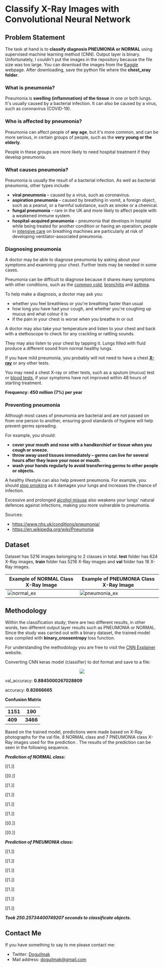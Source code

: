 
# Classify X-Ray Images with Convolutional Neural Network

## Problem Statement

The task at hand is to **classify diagnosis PNEUMONIA or NORMAL** using supervised machine learning method (CNN). Output layer is binary. Unfortunately, I couldn't put the images in the repository because the file size was too large. You can download the images from the [Kaggle](https://www.kaggle.com/paultimothymooney/chest-xray-pneumonia) webpage. After downloading, save the python file where the **chest_xray folder**.

### What is pneumonia?

Pneumonia is **swelling (inflammation) of the tissue** in one or both lungs. It's usually caused by a bacterial infection. It can also be caused by a virus, such as coronavirus (COVID-19).

### Who is affected by pneumonia?

Pneumonia can affect people of **any age**, but it's more common, and can be more serious, in certain groups of people, such as the **very young or the elderly**.

People in these groups are more likely to need hospital treatment if they develop pneumonia.

### What causes pneumonia?

Pneumonia is usually the result of a bacterial infection. As well as bacterial pneumonia, other types include:

-   **viral pneumonia** – caused by a virus, such as coronavirus.
-   **aspiration pneumonia** – caused by breathing in vomit, a foreign object, such as a peanut, or a harmful substance, such as smoke or a chemical.
-   **fungal pneumonia** – rare in the UK and more likely to affect people with a weakened immune system.
-   **hospital-acquired pneumonia** – pneumonia that develops in hospital while being treated for another condition or having an operation; people in  [intensive care](https://www.nhs.uk/conditions/intensive-care/) on breathing machines are particularly at risk of developing ventilator-associated pneumonia.

### Diagnosing pneumonia

A doctor may be able to diagnose pneumonia by asking about your symptoms and examining your chest. Further tests may be needed in some cases.

Pneumonia can be difficult to diagnose because it shares many symptoms with other conditions, such as the  [common cold](https://www.nhs.uk/conditions/common-cold/),  [bronchitis](https://www.nhs.uk/conditions/bronchitis/)  and  [asthma](https://www.nhs.uk/conditions/asthma/).

To help make a diagnosis, a doctor may ask you:

-   whether you feel breathless or you're breathing faster than usual
-   how long you have had your cough, and whether you're coughing up mucus and what colour it is
-   if the pain in your chest is worse when you breathe in or out

A doctor may also take your temperature and listen to your chest and back with a stethoscope to check for any crackling or rattling sounds.

They may also listen to your chest by tapping it. Lungs filled with fluid produce a different sound from normal healthy lungs.

If you have mild pneumonia, you probably will not need to have a chest  [**X-ray**](https://www.nhs.uk/conditions/x-ray/)  or any other tests.

You may need a chest X-ray or other tests, such as a sputum (mucus) test or  [blood tests](https://www.nhs.uk/conditions/blood-tests/), if your symptoms have not improved within 48 hours of starting treatment.

**Frequency: 450 million (7%) per year**

### Preventing pneumonia

Although most cases of pneumonia are bacterial and are not passed on from one person to another, ensuring good standards of hygiene will help prevent germs spreading.

For example, you should:

-   **cover your mouth and nose with a handkerchief or tissue when you cough or sneeze.**
-   **throw away used tissues immediately – germs can live for several hours after they leave your nose or mouth.**
-   **wash your hands regularly to avoid transferring germs to other people or objects.**

A healthy lifestyle can also help prevent pneumonia. For example, you should  [stop smoking](https://www.nhs.uk/live-well/quit-smoking/10-self-help-tips-to-stop-smoking/) as it damages your lungs and increases the chance of infection.

Excessive and prolonged [alcohol misuse](https://www.nhs.uk/conditions/alcohol-misuse/) also weakens your lungs' natural defences against infections, making you more vulnerable to pneumonia.

Sources: 

 - https://www.nhs.uk/conditions/pneumonia/
 -  https://en.wikipedia.org/wiki/Pneumonia

## Dataset

Dataset has 5216 images belonging to 2 classes in total. **test** folder has 624 X-Ray images, **train** folder has 5216 X-Ray images and **val** folder has 18 X-Ray images.

| Example of NORMAL Class X-Ray Image | Example of PNEUMONIA Class X-Ray Image |
|--|--|
| ![normal_ex](Plot/normal.png) | ![pneumonia_ex](Plot/pneumonia.png) |

## Methodology

Within the classification study; there are two different results, in other words, two different output layer results such as PNEUMONIA or NORMAL. Since the study was carried out with a binary dataset, the trained model was compiled with **binary_crossentropy** loss function.

For understanding the methodology you are free to visit the [CNN Explainer](https://poloclub.github.io/cnn-explainer/) website. 

Converting CNN keras model (classifier) to dot format and save to a file:

<p align="center">
    <img src="Plot/binary_input_and_output_model.png"> 
</p>

val_accuracy:  **0.8845000267028809**

accuracy:  **0.82666665**

**Confusion Matrix**

| 1151 | 190 |
|--|--|
| **409** | **3466** |

Based on the trained model, predictions were made based on X-Ray photographs for the val file. 8  NORMAL class and 7 PNEUMONIA class X-Ray images used for the prediction . The results of the prediction can be seen in the following sequence.

***Prediction of NORMAL class:***
  
[[1.]]

[[0.]]

[[1.]]

[[1.]]

[[1.]]

[[1.]]

[[0.]]

[[0.]]

***Prediction of PNEUMONIA class:***

[[1.]]

[[1.]]

[[1.]]

[[1.]]

[[1.]]

[[1.]]

[[1.]]

***Took 250.25734400749207 seconds to classificate objects.***


## Contact Me

If you have something to say to me please contact me: 

 - Twitter: [Doguilmak](https://twitter.com/Doguilmak)  
 - Mail address: doguilmak@gmail.com
